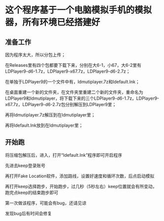 # **这个程序基于一个电脑模拟手机的模拟器，所有环境已经搭建好**

## 准备工作

因为程序太大，所以分包上传；

在Releases里有四个包都要下载下来，分别在大6-1，小67，大6-2里有LDPlayer9-d6-1.7z，LDPlayer9-x67.7z，LDPlayer9-d6-2.7z；

在单独于LDPlayer9的一个文件中有，ldmutiplayer.7z和Idefault.Ink；

在桌面重建一个新的文件夹，在文件夹里重建二个新的文件夹，重命名为LDPlayer9和ldmutiplayer，将下载下来的三个LDPlayer9-d6-1.7z，LDPlayer9-x67.7z，LDPlayer9-d6-2.7z包分别解压到LDPlayer9里；

再将ldmutiplayer.7z解压到在ldmutiplayer里；

再将Idefault.Ink放到在ldmutiplayer里；



## 开始跑

将压缩包解压后，进入，打开“Idefault.Ink”程序即可开启程序

先进去keep登录账号

再打开Fake Location软件，添加路线，设置好速度和循环次数，后点启动模拟

再打开keep选择跑步，开始跑步，过几秒（5秒左右）keep位置就会有所变动，跑完点keep的结束跑步即可







第一次做该程序，可能会有bug，还请见谅

发现bug后有时间会修复